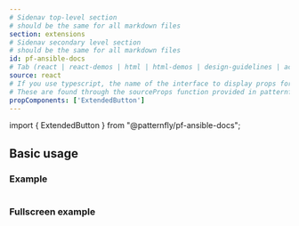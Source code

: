 ```yaml
---
# Sidenav top-level section
# should be the same for all markdown files
section: extensions
# Sidenav secondary level section
# should be the same for all markdown files
id: pf-ansible-docs
# Tab (react | react-demos | html | html-demos | design-guidelines | accessibility)
source: react
# If you use typescript, the name of the interface to display props for
# These are found through the sourceProps function provided in patternfly-docs.source.js
propComponents: ['ExtendedButton']
---
```


import { ExtendedButton } from "@patternfly/pf-ansible-docs";

## Basic usage

### Example

```js file="./Basic.tsx"

```

### Fullscreen example

```js file="./Basic.tsx" isFullscreen

```

